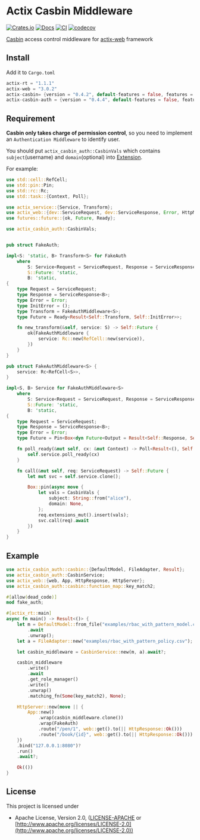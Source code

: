 # Actix Casbin Middleware


[![Crates.io](https://meritbadge.herokuapp.com/actix-casbin-auth)](https://crates.io/crates/actix-casbin-auth)
[![Docs](https://docs.rs/actix-casbin-auth/badge.svg)](https://docs.rs/actix-casbin-auth)
[![CI](https://github.com/casbin-rs/actix-casbin-auth/workflows/CI/badge.svg)](https://github.com/casbin-rs/actix-casbin-auth/actions)
[![codecov](https://codecov.io/gh/casbin-rs/actix-casbin-auth/branch/master/graph/badge.svg)](https://codecov.io/gh/casbin-rs/actix-casbin-auth)

[Casbin](https://github.com/casbin/casbin-rs) access control middleware for [actix-web](https://github.com/actix/actix-web) framework

## Install

Add it to `Cargo.toml`

```rust
actix-rt = "1.1.1"
actix-web = "3.0.2"
actix-casbin= {version = "0.4.2", default-features = false, features = [ "runtime-async-std" ]}
actix-casbin-auth = {version = "0.4.4", default-features = false, features = [ "runtime-async-std" ]}
```

## Requirement

**Casbin only takes charge of permission control**, so you need to implement an `Authentication Middleware` to identify user.

You should put `actix_casbin_auth::CasbinVals` which contains `subject`(username) and `domain`(optional) into [Extension](https://docs.rs/actix-web/2.0.0/actix_web/dev/struct.Extensions.html).

For example:

```rust
use std::cell::RefCell;
use std::pin::Pin;
use std::rc::Rc;
use std::task::{Context, Poll};

use actix_service::{Service, Transform};
use actix_web::{dev::ServiceRequest, dev::ServiceResponse, Error, HttpMessage};
use futures::future::{ok, Future, Ready};

use actix_casbin_auth::CasbinVals;


pub struct FakeAuth;

impl<S: 'static, B> Transform<S> for FakeAuth
    where
        S: Service<Request = ServiceRequest, Response = ServiceResponse<B>, Error = Error>,
        S::Future: 'static,
        B: 'static,
{
    type Request = ServiceRequest;
    type Response = ServiceResponse<B>;
    type Error = Error;
    type InitError = ();
    type Transform = FakeAuthMiddleware<S>;
    type Future = Ready<Result<Self::Transform, Self::InitError>>;

    fn new_transform(&self, service: S) -> Self::Future {
        ok(FakeAuthMiddleware {
            service: Rc::new(RefCell::new(service)),
        })
    }
}

pub struct FakeAuthMiddleware<S> {
    service: Rc<RefCell<S>>,
}

impl<S, B> Service for FakeAuthMiddleware<S>
    where
        S: Service<Request = ServiceRequest, Response = ServiceResponse<B>, Error = Error> + 'static,
        S::Future: 'static,
        B: 'static,
{
    type Request = ServiceRequest;
    type Response = ServiceResponse<B>;
    type Error = Error;
    type Future = Pin<Box<dyn Future<Output = Result<Self::Response, Self::Error>>>>;

    fn poll_ready(&mut self, cx: &mut Context) -> Poll<Result<(), Self::Error>> {
        self.service.poll_ready(cx)
    }

    fn call(&mut self, req: ServiceRequest) -> Self::Future {
        let mut svc = self.service.clone();

        Box::pin(async move {
            let vals = CasbinVals {
                subject: String::from("alice"),
                domain: None,
            };
            req.extensions_mut().insert(vals);
            svc.call(req).await
        })
    }
}
````


## Example

```rust
use actix_casbin_auth::casbin::{DefaultModel, FileAdapter, Result};
use actix_casbin_auth::CasbinService;
use actix_web::{web, App, HttpResponse, HttpServer};
use actix_casbin_auth::casbin::function_map::key_match2;

#[allow(dead_code)]
mod fake_auth;

#[actix_rt::main]
async fn main() -> Result<()> {
    let m = DefaultModel::from_file("examples/rbac_with_pattern_model.conf")
        .await
        .unwrap();
    let a = FileAdapter::new("examples/rbac_with_pattern_policy.csv");  //You can also use diesel-adapter or sqlx-adapter

    let casbin_middleware = CasbinService::new(m, a).await?;

    casbin_middleware
        .write()
        .await
        .get_role_manager()
        .write()
        .unwrap()
        .matching_fn(Some(key_match2), None);

    HttpServer::new(move || {
        App::new()
            .wrap(casbin_middleware.clone())
            .wrap(FakeAuth)          
            .route("/pen/1", web::get().to(|| HttpResponse::Ok()))
            .route("/book/{id}", web::get().to(|| HttpResponse::Ok()))
    })
    .bind("127.0.0.1:8080")?
    .run()
    .await?;

    Ok(())
}
```

## License

This project is licensed under

* Apache License, Version 2.0, ([LICENSE-APACHE](LICENSE-APACHE) or [http://www.apache.org/licenses/LICENSE-2.0](http://www.apache.org/licenses/LICENSE-2.0))
